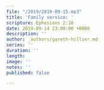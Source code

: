 ```yaml
---
file: "/2019/2019-09-15.mp3"
title: 'Family service: '
scripture: Ephesians 2:18
date: 2019-09-14 23:00:00 +0000
description: ''
author: _authors/gareth-hillier.md
series: ''
duration: ''
length: 
image: ''
notes: ''
published: false

---
```

